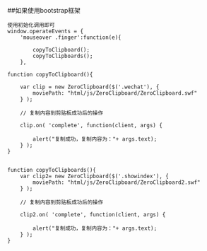 ##如果使用bootstrap框架
	
	使用初始化调用即可
	window.operateEvents = {
		'mouseover .finger':function(e){
			
			copyToClipboard();
			copyToClipboards();
		},

	function copyToClipboard(){

		var clip = new ZeroClipboard($('.wechat'), {
			moviePath: "html/js/ZeroClipboard/ZeroClipboard.swf"
		} );

		// 复制内容到剪贴板成功后的操作

		clip.on( 'complete', function(client, args) {

			alert("复制成功，复制内容为："+ args.text);
		} );
	}


	function copyToClipboards(){
		var clip2= new ZeroClipboard($('.showindex'), {
			moviePath: "html/js/ZeroClipboard/ZeroClipboard2.swf"
		} );

		// 复制内容到剪贴板成功后的操作

		clip2.on( 'complete', function(client, args) {

			alert("复制成功，复制内容为："+ args.text);
		} );
	}
	